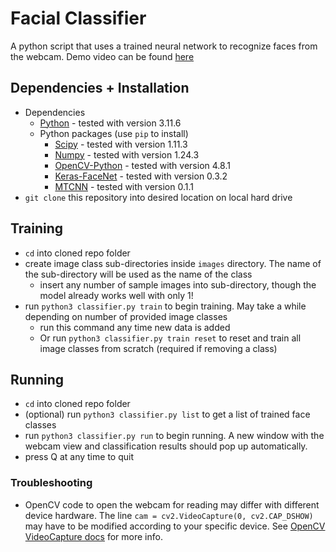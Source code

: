 # Facial Classifier
A python script that uses a trained neural network to recognize faces from the webcam. Demo video can be found [here](https://youtu.be/5dGK7IvFhcE)

## Dependencies + Installation
- Dependencies
  - [Python](https://www.python.org/) - tested with version 3.11.6
  - Python packages (use ```pip``` to install)
    - [Scipy](https://pypi.org/project/scipy/) - tested with version 1.11.3
    - [Numpy](https://pypi.org/project/numpy/) - tested with version 1.24.3
    - [OpenCV-Python](https://pypi.org/project/opencv-python/) - tested with version 4.8.1
    - [Keras-FaceNet](https://pypi.org/project/keras-facenet/) - tested with version 0.3.2
    - [MTCNN](https://pypi.org/project/mtcnn/) - tested with version 0.1.1
- ```git clone``` this repository into desired location on local hard drive

## Training
- ```cd``` into cloned repo folder
- create image class sub-directories inside ```images``` directory. The name of the sub-directory will be used as the name of the class
  - insert any number of sample images into sub-directory, though the model already works well with only 1!
- run ```python3 classifier.py train``` to begin training. May take a while depending on number of provided image classes
  - run this command any time new data is added
  - Or run ```python3 classifier.py train reset``` to reset and train all image classes from scratch (required if removing a class)

## Running
- ```cd``` into cloned repo folder
- (optional) run ```python3 classifier.py list``` to get a list of trained face classes
- run ```python3 classifier.py run``` to begin running. A new window with the webcam view and classification results should pop up automatically.
- press Q at any time to quit

### Troubleshooting
- OpenCV code to open the webcam for reading may differ with different device hardware. The line ```cam = cv2.VideoCapture(0, cv2.CAP_DSHOW)``` may have to be modified according to your specific device. See [OpenCV VideoCapture docs](https://docs.opencv.org/3.4/d8/dfe/classcv_1_1VideoCapture.html#ad890d4783ff81f53036380bd89dd31aa) for more info.

